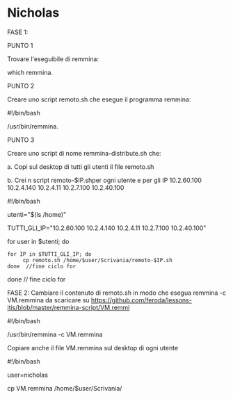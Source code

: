 # Nicholas

FASE 1:

PUNTO 1

Trovare l'eseguibile di remmina:

which remmina.

PUNTO 2

Creare uno script remoto.sh che esegue il programma remmina:

#!/bin/bash

/usr/bin/remmina.

PUNTO 3

Creare uno script di nome remmina-distribute.sh che:

a. Copi sul desktop di tutti gli utenti il file remoto.sh

b. Crei n script remoto-$IP.shper ogni utente e per gli IP 10.2.60.100 10.2.4.140 10.2.4.11 10.2.7.100 10.2.40.100

#!/bin/bash

utenti="$(ls /home)"

TUTTI_GLI_IP="10.2.60.100 10.2.4.140 10.2.4.11 10.2.7.100 10.2.40.100"

for user in $utenti; do

	for IP in $TUTTI_GLI_IP; do
		 cp remoto.sh /home/$user/Scrivania/remoto-$IP.sh
	done  //fine ciclo for
done // fine ciclo for

FASE 2:
 Cambiare il contenuto di remoto.sh in modo che esegua remmina -c VM.remmina da scaricare su https://github.com/feroda/lessons-itis/blob/master/remmina-script/VM.remmi
 
 #!/bin/bash

/usr/bin/remmina -c VM.remmina

 Copiare anche il file VM.remmina sul desktop di ogni utente
 
 #!/bin/bash

user=nicholas

cp VM.remmina /home/$user/Scrivania/
 
